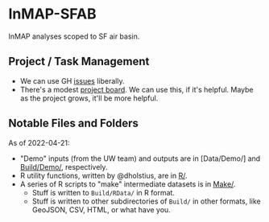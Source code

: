 # InMAP-SFAB

InMAP analyses scoped to SF air basin.

## Project / Task Management

- We can use GH [issues] liberally.
- There's a modest [project board][project]. We can use this, if it's helpful. Maybe as the project grows, it'll be more helpful.

## Notable Files and Folders

As of 2022-04-21:

- "Demo" inputs (from the UW team) and outputs are in [Data/Demo/] and [Build/Demo/], respectively.
- R utility functions, written by @dholstius, are in [R/].
- A series of R scripts to "make" intermediate datasets is in [Make/].
    - Stuff is written to `Build/RData/` in R format.
    - Stuff is written to other subdirectories of `Build/` in other formats, like GeoJSON, CSV, HTML, or what have you. 

[issues]: https://github.com/BAAQMD/InMAP-SFAB/issues
[project]: https://github.com/orgs/BAAQMD/projects/7/views/4
[Data/UW/]: ../../tree/master/Data/UW
[Build/Demo/]: ../../tree/master/Build/Demo
[R/]: ../../tree/master/R
[Make/]: ../../tree/master/Make
